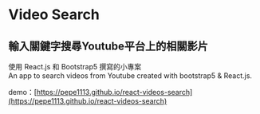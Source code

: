 # Video Search
## 輸入關鍵字搜尋Youtube平台上的相關影片
使用 React.js 和 Bootstrap5 撰寫的小專案<br>
An app to search videos from Youtube created with bootstrap5 & React.js.<br>

demo：[https://pepe1113.github.io/react-videos-search](https://pepe1113.github.io/react-videos-search)
